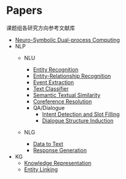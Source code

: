 # Papers
课题组各研究方向参考文献库

* [Neuro-Symbolic Dual-process Computing](https://github.com/ICTKC/Papers/blob/main/Neuro-Symbolic%20Learning.md)
* NLP
   * NLU
      * [Entity Recognition](https://github.com/ICTKC/Papers/blob/main/Entity_Recognition.md)
      * [Entity-Relationship Recognition](https://github.com/ICTKC/Papers/blob/main/Entity_Relationship_Recognition.md)
      * [Event Extraction](https://github.com/ICTKC/Papers/blob/main/Event_Extraction.md)
      * [Text Classifier](https://github.com/ICTKC/Papers/blob/main/TextClassifier.md)
      * [Semantic Textual Similarity](https://github.com/ICTKC/Papers/blob/main/Semantic_Textual_Similarity.md)
      * [Coreference Resolution](https://github.com/ICTKC/Papers/blob/main/Coreference_Resolution.md)
      * QA/Dialogue
         * [Intent Detection and Slot Filling](https://github.com/ICTKC/Papers/blob/main/Intent_Detection_and_Slot_Filling.md)
         * [Dialogue Structure Induction](https://github.com/ICTKC/Papers/blob/main/Dialogue_Structure_Induction.md)
      
   * NLG
      * [Data to Text](https://github.com/ICTKC/Papers/blob/main/Data2Text.md)
      * [Response Generation](https://github.com/ICTKC/Papers/blob/main/Response_Generation.md)
* KG
   * [Knowledge Representation](https://github.com/ICTKC/Papers/blob/main/Knowledge_Representation.md)
   * [Entity Linking](https://github.com/ICTKC/Papers/blob/main/Entity_Linking.md)
